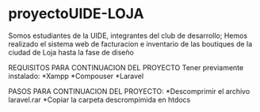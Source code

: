 # proyectoUIDE-LOJA
Somos estudiantes de la UIDE, integrantes del club de desarrollo; Hemos realizado el sistema web de facturacion e inventario de las boutiques de la ciudad de Loja hasta la fase de diseño

REQUISITOS PARA CONTINUACION DEL PROYECTO
  Tener previamente instalado: 
  *Xampp
  *Compouser
  *Laravel

PASOS PARA CONTINUACION DEL PROYECTO:
  *Descomprimir el archivo laravel.rar
  *Copiar la carpeta descrompimida en htdocs
  
  



